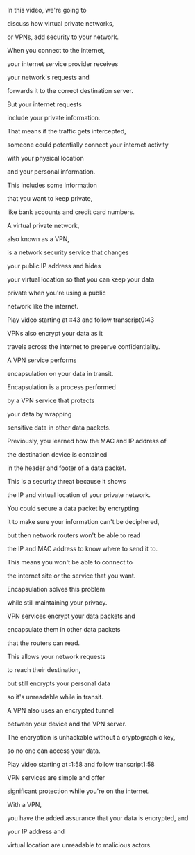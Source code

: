 In this video, we're going to 

discuss how virtual private networks, 

or VPNs, add security to your network. 

When you connect to the internet, 

your internet service provider receives 

your network's requests and 

forwards it to the correct destination server. 

But your internet requests 

include your private information. 

That means if the traffic gets intercepted, 

someone could potentially connect your internet activity 

with your physical location 

and your personal information. 

This includes some information 

that you want to keep private, 

like bank accounts and credit card numbers. 

A virtual private network, 

also known as a VPN, 

is a network security service that changes 

your public IP address and hides 

your virtual location so that you can keep your data 

private when you're using a public 

network like the internet.

Play video starting at ::43 and follow transcript0:43

VPNs also encrypt your data as it 

travels across the internet to preserve confidentiality. 

A VPN service performs 

encapsulation on your data in transit. 

Encapsulation is a process performed 

by a VPN service that protects 

your data by wrapping 

sensitive data in other data packets. 

Previously, you learned how the MAC and IP address of 

the destination device is contained 

in the header and footer of a data packet. 

This is a security threat because it shows 

the IP and virtual location of your private network. 

You could secure a data packet by encrypting 

it to make sure your information can't be deciphered, 

but then network routers won't be able to read 

the IP and MAC address to know where to send it to. 

This means you won't be able to connect to 

the internet site or the service that you want. 

Encapsulation solves this problem 

while still maintaining your privacy. 

VPN services encrypt your data packets and 

encapsulate them in other data packets 

that the routers can read. 

This allows your network requests 

to reach their destination, 

but still encrypts your personal data 

so it's unreadable while in transit. 

A VPN also uses an encrypted tunnel 

between your device and the VPN server. 

The encryption is unhackable without a cryptographic key, 

so no one can access your data.

Play video starting at :1:58 and follow transcript1:58

VPN services are simple and offer 

significant protection while you're on the internet. 

With a VPN, 

you have the added assurance that your data is encrypted, and 

your IP address and 

virtual location are unreadable to malicious actors.
